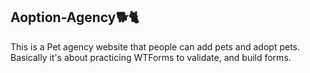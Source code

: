 ## Aoption-Agency🐕🐈  

This is a Pet agency website that people can add pets and adopt pets. Basically it's about practicing WTForms to validate, and build forms.
